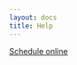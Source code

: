 ```yaml
---
layout: docs
title: Help
---
```

<a href='https://outlook.office365.com/owa/calendar/GarageHiveSupport@garagehive.co.uk/bookings/'>Schedule online</a>

<script id="pingpilot" src="https://widget.pingpilot.com/widget-button.js" data-signal="ghsupport" async></script>